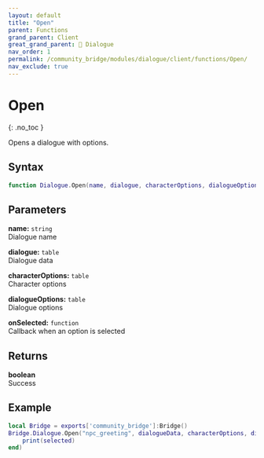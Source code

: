 ```yaml
---
layout: default
title: "Open"
parent: Functions
grand_parent: Client
great_grand_parent: 💬 Dialogue
nav_order: 1
permalink: /community_bridge/modules/dialogue/client/functions/Open/
nav_exclude: true
---
```


# Open
{: .no_toc }

Opens a dialogue with options.

## Syntax

```lua
function Dialogue.Open(name, dialogue, characterOptions, dialogueOptions, onSelected)
```

## Parameters

**name:** `string`  
Dialogue name

**dialogue:** `table`  
Dialogue data

**characterOptions:** `table`  
Character options

**dialogueOptions:** `table`  
Dialogue options

**onSelected:** `function`  
Callback when an option is selected

## Returns

**boolean**  
Success

## Example

```lua
local Bridge = exports['community_bridge']:Bridge()
Bridge.Dialogue.Open("npc_greeting", dialogueData, characterOptions, dialogueOptions, function(selected)
    print(selected)
end)
```